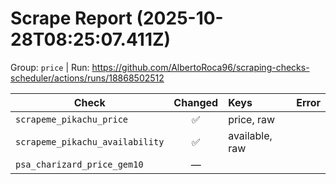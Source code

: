 # Scrape Report (2025-10-28T08:25:07.411Z)

Group: `price`  |  Run: https://github.com/AlbertoRoca96/scraping-checks-scheduler/actions/runs/18868502512

| Check | Changed | Keys | Error |
|---|:---:|:--|:--|
| `scrapeme_pikachu_price` | ✅ | price, raw |  |
| `scrapeme_pikachu_availability` | ✅ | available, raw |  |
| `psa_charizard_price_gem10` | — |  |  |
